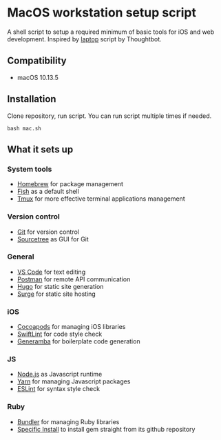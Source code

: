 # MacOS workstation setup script

A shell script to setup a required minimum of basic tools for iOS and web development. Inspired by [laptop](https://github.com/thoughtbot/laptop) script by Thoughtbot.

## Compatibility

- macOS 10.13.5

## Installation

Clone repository, run script. You can run script multiple times if needed.

    bash mac.sh

## What it sets up

### System tools

- [Homebrew]( http://brew.sh/) for package management
- [Fish](https://fishshell.com) as a default shell
- [Tmux](http://tmux.github.io/) for more effective terminal applications management

### Version control

- [Git](https://git-scm.com/) for version control
- [Sourcetree](https://www.sourcetreeapp.com) as GUI for Git

### General

- [VS Code](https://code.visualstudio.com) for text editing
- [Postman](https://www.getpostman.com) for remote API communication
- [Hugo](https://gohugo.io) for static site generation
- [Surge](https://surge.sh) for static site hosting

### iOS

- [Cocoapods](https://cocoapods.org) for managing iOS libraries
- [SwiftLint](https://github.com/realm/SwiftLint) for code style check
- [Generamba](https://github.com/ladeiko/Generamba) for boilerplate code generation

### JS

- [Node.js](https://nodejs.org/en/) as Javascript runtime
- [Yarn](https://yarnpkg.com/en/) for managing Javascript packages
- [ESLint](https://eslint.org) for syntax style check

### Ruby

- [Bundler](http://bundler.io/) for managing Ruby libraries
- [Specific Install](https://github.com/rdp/specific_install) to install gem straight from its github repository

